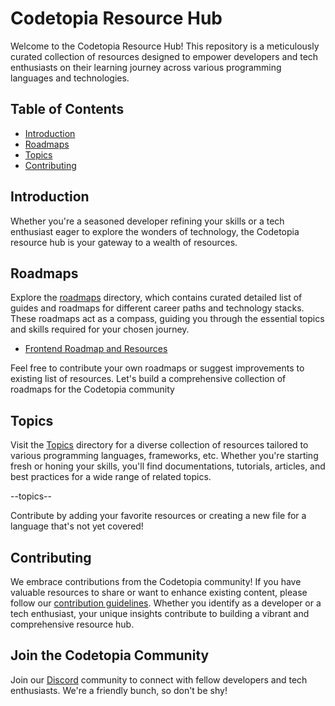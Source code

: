 # Codetopia Resource Hub

Welcome to the Codetopia Resource Hub! This repository is a meticulously curated collection of resources designed to empower developers and tech enthusiasts on their learning journey across various programming languages and technologies.

## Table of Contents
- [Introduction](#introduction)
- [Roadmaps](#roadmaps)
- [Topics](#Topics)
- [Contributing](#contributing)

## Introduction

Whether you're a seasoned developer refining your skills or a tech enthusiast eager to explore the wonders of technology, the Codetopia resource hub is your gateway to a wealth of resources. 

## Roadmaps

Explore the [roadmaps](/roadmaps/) directory, which contains curated detailed list of guides and roadmaps for different career paths and technology stacks. These roadmaps act as a compass, guiding you through the essential topics and skills required for your chosen journey.

- [Frontend Roadmap and Resources](/roadmaps/frontend.md)

Feel free to contribute your own roadmaps or suggest improvements to existing list of resources. Let's build a comprehensive collection of roadmaps for the Codetopia community

## Topics 

Visit the [Topics](/topics/) directory for a diverse collection of resources tailored to various programming languages, frameworks, etc. Whether you're starting fresh or honing your skills, you'll find documentations, tutorials, articles, and best practices for a wide range of related topics.

--topics--

Contribute by adding your favorite resources or creating a new file for a language that's not yet covered!

## Contributing

We embrace contributions from the Codetopia community! If you have valuable resources to share or want to enhance existing content, please follow our [contribution guidelines](/Contribution-guidelines.md). Whether you identify as a developer or a tech enthusiast, your unique insights contribute to building a vibrant and comprehensive resource hub.

## Join the Codetopia Community

Join our [Discord](https://discord.gg/qr7ncUrM6b) community to connect with fellow developers and tech enthusiasts. We're a friendly bunch, so don't be shy!
